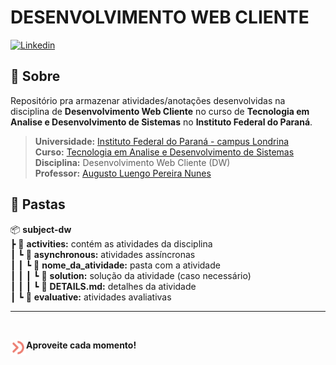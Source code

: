 # **DESENVOLVIMENTO WEB CLIENTE**

<a href="https://github.com/devweslen/subject-dw/EN-US.md">
 <img
    src="https://img.shields.io/badge/English%20Version-informational?style=for-the-badge&logoColor=white&color=44318D"
    alt="Linkedin"
  />
</a>

## 📙 **Sobre**

Repositório pra armazenar atividades/anotações desenvolvidas na disciplina de **Desenvolvimento Web Cliente** no curso de **Tecnologia em Analise e Desenvolvimento de Sistemas** no **Instituto Federal do Paraná**.

> **Universidade:** [Instituto Federal do Paraná - campus Londrina](https://londrina.ifpr.edu.br) \
> **Curso:** [Tecnologia em Analise e Desenvolvimento de Sistemas](https://londrina.ifpr.edu.br/tecnologia-em-analise-e-desenvolvimento-de-sistemas/componentes-curriculares/) \
> **Disciplina:** Desenvolvimento Web Cliente (DW) \
> **Professor:** [Augusto Luengo Pereira Nunes](https://www.linkedin.com/in/augusto-luengo-pereira-nunes-phd-3538832b/)

## 📙 **Pastas**

📦 **subject-dw** \
┣ 📂 **activities:** contém as atividades da disciplina \
┃ ┗ 📂 **asynchronous:** atividades assíncronas \
┃ ┃ ┗ 📂 **nome\_da\_atividade:** pasta com a atividade \
┃ ┃ ┃ ┗ 📂 **solution:** solução da atividade (caso necessário) \
┃ ┃ ┃ ┗ 📜 **DETAILS.md:** detalhes da atividade \
┃ ┗ 📂 **evaluative:** atividades avaliativas 

---

<br/>


<strong>Aproveite cada momento!</strong>
<a href="https://www.weslen.dev/">
  <img
      align="left"
      height="25"
      src=".github/assets/logo.svg"
      alt="Logo"
  />
</a>